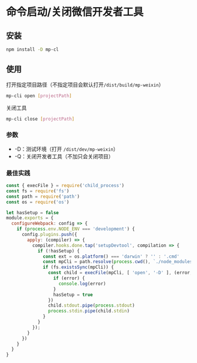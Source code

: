 # 命令启动/关闭微信开发者工具

## 安装

```bash
npm install -D mp-cl
```

## 使用

打开指定项目路径（不指定项目会默认打开`/dist/build/mp-weixin`）

```bash
mp-cli open [projectPath]
```

关闭工具

```bash
mp-cli close [projectPath]
```

### 参数

- -D：测试环境（打开 `/dist/dev/mp-weixin`）
- -Q：关闭开发者工具（不加只会关闭项目）

### 最佳实践

```javascript
const { execFile } = require('child_process')
const fs = require('fs')
const path = require('path')
const os = require('os')

let hasSetup = false
module.exports = {
  configureWebpack: config => {
    if (process.env.NODE_ENV === 'development') {
      config.plugins.push({
        apply: (compiler) => {
          compiler.hooks.done.tap('setupDevtool', compilation => {
            if (!hasSetup) {
              const ext = os.platform() === 'darwin' ? '' : '.cmd'
              const mpCli = path.resolve(process.cwd(), `./node_modules/.bin/mp-cli${ ext }`)
              if (fs.existsSync(mpCli)) {
                const child = execFile(mpCli, [ 'open', '-D' ], (error, stdout, stderr) => {
                  if (error) {
                    console.log(error)
                  }
                  hasSetup = true
                })
                child.stdout.pipe(process.stdout)
                process.stdin.pipe(child.stdin)
              }
            }
          });
        }
      })
    }
  }
}
```
